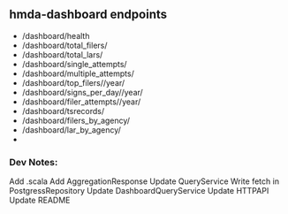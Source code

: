 ## hmda-dashboard endpoints

- /dashboard/health
- /dashboard/total_filers/<year>
- /dashboard/total_lars/<year>
- /dashboard/single_attempts/<year>
- /dashboard/multiple_attempts/<year>
- /dashboard/top_filers/<count>/year/<year>
- /dashboard/signs_per_day/<days>/year/<year>
- /dashboard/filer_attempts/<days>/year/<year>
- /dashboard/tsrecords/<year>
- /dashboard/filers_by_agency/<year>
- /dashboard/lar_by_agency/<year>
- 


### Dev Notes: 
Add .scala
Add AggregationResponse 
Update QueryService 
Write fetch in PostgressRepository 
Update DashboardQueryService 
Update HTTPAPI 
Update README 

